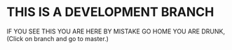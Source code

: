 THIS IS A DEVELOPMENT BRANCH
============================
IF YOU SEE THIS YOU ARE HERE BY MISTAKE
GO HOME YOU ARE DRUNK, (Click on branch and go to master.)


